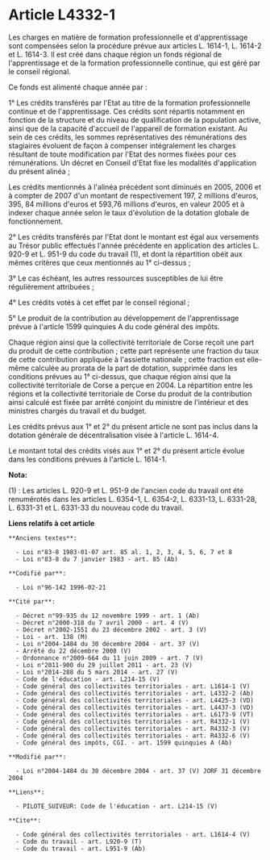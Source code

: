 # Article L4332-1

Les charges en matière de formation professionnelle et d'apprentissage sont compensées selon la procédure prévue aux articles
L. 1614-1, L. 1614-2 et L. 1614-3. Il est créé dans chaque région un fonds régional de l'apprentissage et de la formation
professionnelle continue, qui est géré par le conseil régional. 

Ce fonds est alimenté chaque année par : 

1° Les crédits transférés par l'Etat au titre de la formation professionnelle continue et de l'apprentissage. Ces crédits
sont répartis notamment en fonction de la structure et du niveau de qualification de la population active, ainsi que de la
capacité d'accueil de l'appareil de formation existant. Au sein de ces crédits, les sommes représentatives des rémunérations
des stagiaires évoluent de façon à compenser intégralement les charges résultant de toute modification par l'Etat des normes
fixées pour ces rémunérations. Un décret en Conseil d'Etat fixe les modalités d'application du présent alinéa ; 

Les crédits mentionnés à l'alinéa précédent sont diminués en 2005, 2006 et à compter de 2007 d'un montant de respectivement
197, 2 millions d'euros, 395, 84 millions d'euros et 593,76 millions d'euros, en valeur 2005 et à indexer chaque année selon
le taux d'évolution de la dotation globale de fonctionnement. 

2° Les crédits transférés par l'Etat dont le montant est égal aux versements au Trésor public effectués l'année précédente en
application des articles L. 920-9 et L. 951-9 du code du travail (1), et dont la répartition obéit aux mêmes critères que
ceux mentionnés au 1° ci-dessus ; 

3° Le cas échéant, les autres ressources susceptibles de lui être régulièrement attribuées ; 

4° Les crédits votés à cet effet par le conseil régional ; 

5° Le produit de la contribution au développement de l'apprentissage prévue à l'article 1599 quinquies A du code général des
impôts. 

Chaque région ainsi que la collectivité territoriale de Corse reçoit une part du produit de cette contribution ; cette part
représente une fraction du taux de cette contribution appliquée à l'assiette nationale ; cette fraction est elle-même
calculée au prorata de la part de dotation, supprimée dans les conditions prévues au 1° ci-dessus, que chaque région ainsi
que la collectivité territoriale de Corse a perçue en 2004. La répartition entre les régions et la collectivité territoriale
de Corse du produit de la contribution ainsi calculé est fixée par arrêté conjoint du ministre de l'intérieur et des
ministres chargés du travail et du budget. 

Les crédits prévus aux 1° et 2° du présent article ne sont pas inclus dans la dotation générale de décentralisation visée à
l'article L. 1614-4. 

Le montant total des crédits visés aux 1° et 2° du présent article évolue dans les conditions prévues à l'article L. 1614-1.

**Nota:**

(1) :   Les articles L. 920-9 et L. 951-9 de l'ancien code du travail ont été renumérotés dans les articles L. 6354-1, L.
6354-2, L. 6331-13, L. 6331-28, L. 6331-31 et L. 6331-33 du nouveau code du travail.

**Liens relatifs à cet article**

	**Anciens textes**:

	  - Loi n°83-8 1983-01-07 art. 85 al. 1, 2, 3, 4, 5, 6, 7 et 8
	  - Loi n°83-8 du 7 janvier 1983 - art. 85 (Ab)

	**Codifié par**:

	  - Loi n°96-142 1996-02-21

	**Cité par**:

	  - Décret n°99-935 du 12 novembre 1999 - art. 1 (Ab)
	  - Décret n°2000-318 du 7 avril 2000 - art. 4 (V)
	  - Décret n°2002-1551 du 23 décembre 2002 - art. 3 (V)
	  - Loi - art. 138 (M)
	  - Loi n°2004-1484 du 30 décembre 2004 - art. 37 (V)
	  - Arrêté du 22 décembre 2008 (V)
	  - Ordonnance n°2009-664 du 11 juin 2009 - art. 7 (V)
	  - Loi n°2011-900 du 29 juillet 2011 - art. 23 (V)
	  - Loi n°2014-288 du 5 mars 2014 - art. 27 (V)
	  - Code de l'éducation - art. L214-15 (V)
	  - Code général des collectivités territoriales - art. L1614-1 (V)
	  - Code général des collectivités territoriales - art. L4332-2 (Ab)
	  - Code général des collectivités territoriales - art. L4425-3 (VD)
	  - Code général des collectivités territoriales - art. L4437-3 (VD)
	  - Code général des collectivités territoriales - art. L6173-9 (VT)
	  - Code général des collectivités territoriales - art. R4332-1 (V)
	  - Code général des collectivités territoriales - art. R4332-3 (V)
	  - Code général des collectivités territoriales - art. R4332-6 (V)
	  - Code général des impôts, CGI. - art. 1599 quinquies A (Ab)

	**Modifié par**:

	  - Loi n°2004-1484 du 30 décembre 2004 - art. 37 (V) JORF 31 décembre 2004

	**Liens**:

	  - PILOTE_SUIVEUR: Code de l'éducation - art. L214-15 (V)

	**Cite**:

	  - Code général des collectivités territoriales - art. L1614-4 (V)
	  - Code du travail - art. L920-9 (T)
	  - Code du travail - art. L951-9 (Ab)
